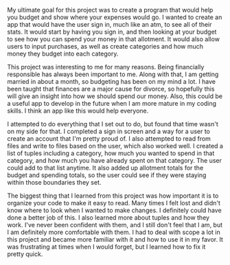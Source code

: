 My ultimate goal for this project was to create a program that would help you budget and show where your expenses would go. I wanted to create an app that would have the user sign in, much like an atm, to see all of their stats. It would start by having you sign in, and then looking at your budget to see how you can spend your money in that allotment. It would also allow users to input purchases, as well as create categories and how much money they budget into each category.

This project was interesting to me for many reasons. Being financially responsible has always been important to me. Along with that, I am getting married in about a month, so budgeting has been on my mind a lot. I have been taught that finances are a major cause for divorce, so hopefully this will give an insight into how we should spend our money. Also, this could be a useful app to develop in the future when I am more mature in my coding skills. I think an app like this would help everyone.

I attempted to do everything that I set out to do, but found that time wasn't on my side for that. I completed a sign in screen and a way for a user to create an account that I'm pretty proud of. I also attempted to read from files and write to files based on the user, which also worked well. I created a list of tuples including a category, how much you wanted to spend in that category, and how much you have already spent on that category. The user could add to that list anytime. It also added up allotment totals for the budget and spending totals, so the user could see if they were staying within those boundaries they set.

The biggest thing that I learned from this project was how important it is to organize your code to make it easy to read. Many times I felt lost and didn't know where to look when I wanted to make changes. I definitely could have done a better job of this. I also learned more about tuples and how they work. I've never been confident with them, and I still don't feel that I am, but I am definitely more comfortable with them. I had to deal with scope a lot in this project and became more familiar with it and how to use it in my favor. It was frustrating at times when I would forget, but I learned how to fix it pretty quick.